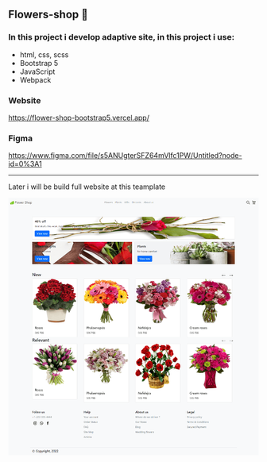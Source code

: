 ## Flowers-shop 🌹
### In this project i develop adaptive site, in this project i use:
+ html, css, scss
+ Bootstrap 5
+ JavaScript
+ Webpack

### Website
https://flower-shop-bootstrap5.vercel.app/

### Figma
https://www.figma.com/file/s5ANUgterSFZ64mVlfc1PW/Untitled?node-id=0%3A1
___
Later i will be build full website at this teamplate

![Flower shop](/preview.png)
